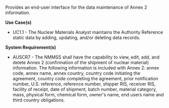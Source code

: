 Provides an end-user interface for the data maintenance of Annex 2 information.

**Use Case(s)**

- UC1.1 - The Nuclear Materials Analyst maintains the Authority Reference static data by adding, updating, and/or deleting data records.

**System Requirement(s)**

- AUSCR7 - The NMMSS shall have the capability to view, edit, add, and delete Annex 2 (confirmation of the shipment of nuclear material) information. The following information is included with Annex 2: annex code, annex name, annex country, country code initiating the agreement, country code completing the agreement, prior notification number, U.S. reference, reference number, shipper RIS, receiver RIS, facility of receipt, date of shipment, batch number, material category, mass, physical form, chemical form, owner's name, end users name and third country obligations.